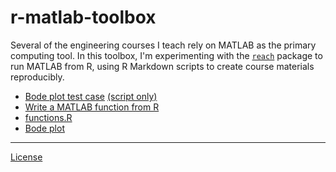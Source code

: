 
r-matlab-toolbox
================

Several of the engineering courses I teach rely on MATLAB as the primary computing tool. In this toolbox, I'm experimenting with the [`reach`](https://github.com/schmidtchristoph/reach) package to run MATLAB from R, using R Markdown scripts to create course materials reproducibly.

-   [Bode plot test case](scripts/01_bode_test.md) [(script only)](scripts/01_bode_test_script.Rmd)
-   [Write a MATLAB function from R](scripts/02_functions.md)
-   [functions.R](scripts/functions.R)
-   [Bode plot](scripts/03_bode.md)

------------------------------------------------------------------------

[License](LICENSE.md)
